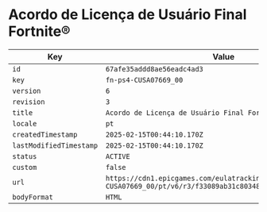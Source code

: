 # Acordo de Licença de Usuário Final Fortnite®

| Key | Value |
| --- | ----- |
| `id` | `67afe35addd8ae56eadc4ad3` |
| `key` | `fn-ps4-CUSA07669_00` |
| `version` | `6` |
| `revision` | `3` |
| `title` | `Acordo de Licença de Usuário Final Fortnite®` |
| `locale` | `pt` |
| `createdTimestamp` | `2025-02-15T00:44:10.170Z` |
| `lastModifiedTimestamp` | `2025-02-15T00:44:10.170Z` |
| `status` | `ACTIVE` |
| `custom` | `false` |
| `url` | `https://cdn1.epicgames.com/eulatracking-download/fn-ps4-CUSA07669_00/pt/v6/r3/f33089ab31c80348926ace3cd1240146.pdf` |
| `bodyFormat` | `HTML` |
